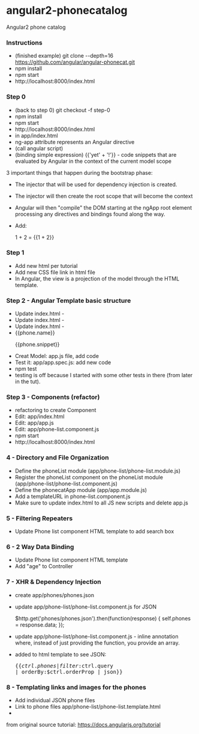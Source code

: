 # angular2-phonecatalog
Angular2 phone catalog


### Instructions

* (finished example) git clone --depth=16 https://github.com/angular/angular-phonecat.git
* npm install
* npm start
* http://localhost:8000/index.html

### Step 0

* (back to step 0) git checkout -f step-0
* npm install
* npm start
* http://localhost:8000/index.html
* in app/index.html
* <html ng-app> ng-app attribute represents an Angular directive
* (call angular script) <script src="bower_components/angular/angular.js"></script>
* (binding simple expression) {{'yet' + '!'}} - code snippets that are evaluated by Angular in the context of the current model scope

3 important things that happen during the bootstrap phase:
* The injector that will be used for dependency injection is created.
* The injector will then create the root scope that will become the context
* Angular will then "compile" the DOM starting at the ngApp root element processing any directives and bindings found along the way.

* Add: <p>1 + 2 = {{1 + 2}}</p>

### Step 1

* Add new html per tutorial
* Add new CSS file link in html file
* In Angular, the view is a projection of the model through the HTML template.

### Step 2 - Angular Template basic structure

* Update index.html - <html ng-app="phonecatApp">
* Update index.html - <body ng-controller="PhoneListController">
* Update index.html - <li ng-repeat="phone in phones"><span>{{phone.name}}</span><p>{{phone.snippet}}</p></li>
* Creat Model: app.js file, add code
* Test it: app/app.spec.js: add new code
* npm test
* testing is off because I started with some other tests in there (from later in the tut).

### Step 3 - Components (refactor)

* refactoring to create Component
* Edit: app/index.html
* Edit: app/app.js
* Edit: app/phone-list.component.js
* npm start
* http://localhost:8000/index.html

### 4 - Directory and File Organization

* Define the phoneList module (app/phone-list/phone-list.module.js)
* Register the phoneList component on the phoneList module (app/phone-list/phone-list.component.js)
* Define the phonecatApp module (app/app.module.js)
* Add a templateURL in phone-list.component.js
* Make sure to update index.html to all JS new scripts and delete app.js

### 5 - Filtering Repeaters

* Update Phone list component HTML template to add search box

### 6 - 2 Way Data Binding

* Update Phone list component HTML template
* Add "age" to Controller

### 7 - XHR & Dependency Injection

* create app/phones/phones.json
* update app/phone-list/phone-list.component.js for JSON

    $http.get('phones/phones.json').then(function(response) {
    self.phones = response.data;
    });

*  update app/phone-list/phone-list.component.js - inline annotation where, instead of just providing the function, you provide an array.
* added to html template to see JSON: <pre>{{$ctrl.phones | filter:$ctrl.query | orderBy:$ctrl.orderProp | json}}</pre>

### 8 - Templating links and images for the phones

* Add individual JSON phone files
* Link to phone files app/phone-list/phone-list.template.html
*


from original source tutorial:
https://docs.angularjs.org/tutorial
